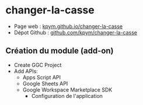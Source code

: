 # changer-la-casse

- Page web : [kpym.github.io/changer-la-casse](https://kpym.github.io/changer-la-casse)
- Dépot Github : [github.com/kpym/changer-la-casse](https://github.com/kpym/changer-la-casse)


## Création du module (add-on)

- Create GGC Project
- Add APIs:
  - Apps Script API
  - Google Sheets API
  - Google Workspace Marketplace SDK
    -  Configuration de l'application
